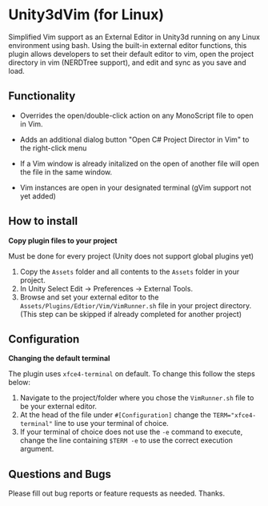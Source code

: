 # Unity3dVim (for Linux)

Simplified Vim support as an External Editor in Unity3d running on any Linux environment using bash. Using the built-in external editor functions, this plugin allows developers to set their default editor to vim, open the project directory in vim (NERDTree support), and edit and sync as you save and load.

## Functionality

- Overrides the open/double-click action on any MonoScript file to open in Vim.

- Adds an additional dialog button "Open C# Project Director in Vim" to the right-click menu

- If a Vim window is already initalized on the open of another file will open the file in the same window.

- Vim instances are open in your designated terminal (gVim support not yet added)

## How to install

**Copy plugin files to your project**

Must be done for every project (Unity does not support global plugins yet)

1. Copy the `Assets` folder and all contents to the `Assets` folder in your project.
2. In Unity Select Edit &rarr; Preferences &rarr; External Tools.
3. Browse and set your external editor to the `Assets/Plugins/Edtior/Vim/VimRunner.sh` file in your project directory. (This step can be skipped if already completed for another project)

## Configuration

**Changing the default terminal**

The plugin uses `xfce4-terminal` on default. To change this follow the steps below:

1. Navigate to the project/folder where you chose the `VimRunner.sh` file to be your external editor.
2. At the head of the file under `#[Configuration]` change the `TERM="xfce4-terminal"` line to use your terminal of choice.
3. If your terminal of choice does not use the `-e` command to execute, change the line containing `$TERM -e` to use the correct execution argument.

## Questions and Bugs
Please fill out bug reports or feature requests as needed. Thanks.
